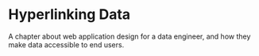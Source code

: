 # Hyperlinking Data 

A chapter about web application design for a data engineer, and how they make
data accessible to end users.

